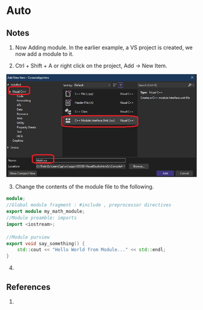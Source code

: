 # Auto

## Notes
1. Now Adding module. In the earlier example, a VS project is created, we now add a module to it.

2. Ctrl + Shift + A or right click on the project, Add -> New Item.

![New Module](50_50_NewModule.jpg)

3. Change the contents of the module file to the following.

```cpp
module;
//Global module fragment : #include , preprocessor directives
export module my_math_module;
//Module preamble: imports
import <iostream>;

//Module purview
export void say_something() {
	std::cout << "Hello World from Module..." << std::endl;
}
```

4. 

## References

1. 

